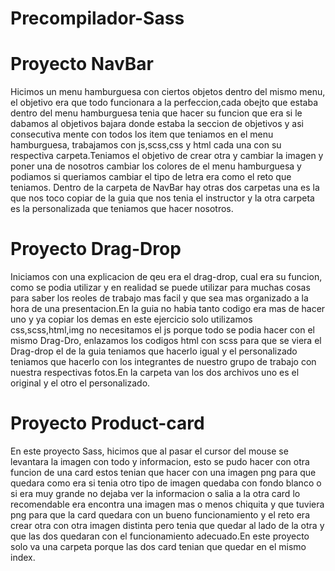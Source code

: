 # Precompilador-Sass


# Proyecto NavBar
Hicimos un menu hamburguesa con ciertos objetos dentro del mismo menu, el objetivo era que todo funcionara a la perfeccion,cada obejto que estaba dentro del menu hamburguesa tenia que hacer su funcion que era si le dabamos al objetivos bajara donde estaba la seccion de objetivos y asi consecutiva mente con todos los item que teniamos en el menu hamburguesa, trabajamos con js,scss,css y html cada una con su respectiva carpeta.Teniamos el objetivo de crear otra y cambiar la imagen  y poner una de nosotros cambiar los colores de el menu hamburguesa y podiamos si queriamos cambiar el tipo de letra era como el reto que teniamos. Dentro de la carpeta de NavBar hay otras dos carpetas una es la que nos toco copiar de la guia que nos tenia el instructor y la otra carpeta es la personalizada que teniamos que hacer nosotros.

# Proyecto Drag-Drop
Iniciamos con una explicacion de qeu era el drag-drop, cual era su funcion, como se podia utilizar y en realidad se puede utilizar para muchas cosas para saber los reoles de trabajo mas facil y que sea mas organizado a la hora de una presentacion.En la guia no habia tanto codigo era mas de hacer uno y ya copiar los demas en este ejercicio solo utilizamos css,scss,html,img no necesitamos el js porque todo se podia hacer con el mismo Drag-Dro, enlazamos los codigos html con scss para que se viera el Drag-drop el de la guia teniamos que hacerlo igual y el personalizado teniamos que hacerlo con los integrantes de nuestro grupo de trabajo con nuestra respectivas fotos.En la carpeta van los dos archivos uno es el original y el otro el personalizado.  

# Proyecto Product-card
En este proyecto Sass, hicimos que al pasar el cursor del mouse se levantara la imagen con todo y informacion, esto se pudo hacer con otra funcion de una card estos tenian que hacer con una imagen png para que quedara como era si tenia otro tipo de imagen quedaba con fondo blanco o si era muy grande no dejaba ver la informacion o salia a la otra card lo recomendable era encontra una imagen mas o menos chiquita y que tuviera png para que la card quedara con un bueno funcionamiento y el reto era crear otra con otra imagen distinta pero tenia que quedar al lado de la otra y que las dos quedaran con el funcionamiento adecuado.En este proyecto solo va una carpeta porque las dos card tenian que quedar en el mismo index.
